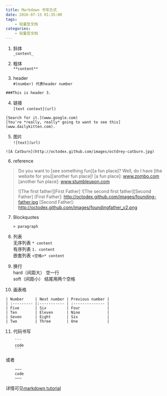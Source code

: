 ```yaml
---
title: Markdown 书写方式
date: 2016-07-15 01:35:00  
tags: 
    - 轻量型文档
categories: 
    - 轻量型文档
---
```


1. 斜体  
    `_content_`

2. 粗体  
    `**content**`

3. header  
    `#(number) 代表header number`
```
###This is header 3.
```

4. 链接  
    `[text context](url)`
```
[Search for it.](www.google.com)
[You're *really, really* going to want to see this](www.dailykitten.com).
```

5. 图片  
    `![text](url)`
```
![A Catburn](http://octodex.github.com/images/octdrey-catburn.jpg)
```

6. reference   
>Do you want to [see something fun][a fun place]?
>Well, do I have [the website for you][another fun place]!
>[a fun place]: www.zombo.com
>[another fun place]: www.stumbleupon.com  
>
>![The first father][First Father]
>![The second first father][Second Father]
>[First Father]: http://octodex.github.com/images/founding-father.jpg
>[Second Father]: http://octodex.github.com/images/foundingfather_v2.png

7. Blockquotes  

    `> paragraph `  

8. 列表  
    无序列表 `* content`  
    有序列表 `1. content`  
    嵌套列表 `<空格>* content`  

9. 换行  
    hard（间距大） 空一行  
    soft（间距小） 结尾用两个空格  

10. 画表格
```
| Number     | Next number | Previous number |
| :--------- |:----------- | :-------------- |
| Five       | Six         | Four            |
| Ten        | Eleven      | Nine            |
| Seven      | Eight       | Six             |
| Two        | Three       | One             |
```

11. 代码书写

~~~
    ```
    code
    ```
~~~

或者

```
    ~~~
    code
    ~~~
```

详情可见[markdown tutorial](http://www.markdowntutorial.com/)
